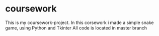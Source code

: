 # coursework
This is my coursework-project. In this corsework i made a simple snake game, using Python and Tkinter 
All code is located in master branch 
